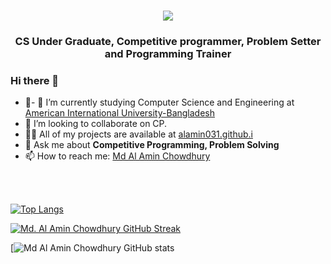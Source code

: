 <h1 align="center">
  <a href="https://git.io/typing-svg">
    <img src="https://readme-typing-svg.herokuapp.com/?lines=I'm+Md+Al+Amin;Chowdhury;&center=true&size=30">
  </a>
</h1>

<h3 align="center">CS Under Graduate, Competitive programmer, Problem Setter and Programming Trainer</h3>

### Hi there 👋



- 🌱- 🔭 I’m currently studying Computer Science and Engineering at [American International University-Bangladesh](aiub.edu)
- 👯 I’m looking to collaborate on CP.
- 👨‍💻 All of my projects are available at [alamin031.github.i](https://alamin031.github.io/Md-Al-Amin-Chowdhury/)
-  💬 Ask me about **Competitive Programming, Problem Solving**
- 📫 How to reach me: <a href="https://www.facebook.com/Al.Amin.Chowdhury09/"> Md Al Amin Chowdhury </a>

<br>
<br>

[![Top Langs](https://github-readme-stats.vercel.app/api/top-langs/?username=Alamin031&layout=compact&bg_color=151515&text_color=ffffff&card_width=445&title_color=fff)](https://github.com/anuraghazra/github-readme-stats)

[![Md. Al Amin Chowdhury GitHub Streak](https://github-readme-streak-stats.herokuapp.com/?user=Alamin031&theme=blood&fire=DD7F1C&background=151515&dates=9f9f9f&border=DD2727)](https://git.io/streak-stats)

[![Md Al Amin Chowdhury GitHub stats](https://github-readme-stats.vercel.app/api/?username=Alamin031&show_icons=true&title_color=fff&icon_color=79ff97&text_color=9f9f9f&bg_color=151515)



